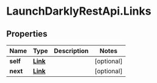 # LaunchDarklyRestApi.Links

## Properties
Name | Type | Description | Notes
------------ | ------------- | ------------- | -------------
**self** | [**Link**](Link.md) |  | [optional] 
**next** | [**Link**](Link.md) |  | [optional] 


